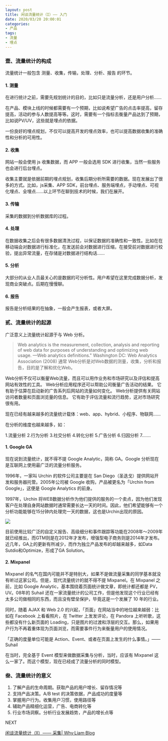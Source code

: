 ```yaml
---
layout: post
title: 闲谈流量统计（I）—— 入门
date: 2020/03/20 20:00:01
categories:
- 产品
tags:
- 流量
- 埋点
---
```


### 壹、流量统计的构成

流量统计一般包含  测量、收集，传输，处理、分析、报告 的环节。

#### 1. 测量

在进行统计之前，需要先规划统计的目的，比如只是流量分析，还是用户分析……

在产品、模块上线的时候都需要有一个预期，比如说希望广告的点击率提高，留存提高，活动的参与人数提高等等。这时，需要有一个指标去衡量产品达到了预期，比如说PV/UV，这些就是埋点的依据。

一份良好的埋点规划，不仅可以提高开发的埋点效率，也可以提高数据收集的准确性和分析的可用性。

#### 2. 收集

网站一般会使用 js 收集数据，而 APP 一般会选用 SDK 进行收集，当然一些服务也会进行后台埋点。

收集主要就是依据前期的埋点规划，收集后期分析所需要的数据。现在发展出了很多的方式。比如，js采集、APP SDK，前台埋点、服务端埋点，手动埋点、可视化埋点、全埋点……以上环节在聊到技术的时候，我们在展开。

#### 3. 传输

采集的数据到分析数据库的过程。

#### 4. 处理

在数据收集之后会有很多数据清洗过程，以保证数据的准确性和一致性。比如在在移动端会对数据进行标准化，在发送前会对数据进行压缩，在接受前对数据进行校验，提出异常流量，在存储是对数据进行结构话……

#### 5. 分析

大部分的从业人员最关心的是数据的可分析性。用户希望在这里完成数据分析，发现商业突破点。后期在慢慢聊。

#### 6. 报告

报告是分析结果的在抽象，一般会产生报表，或者大屏。

### 贰、流量统计的起源

广泛意义上流量统计起源于与 Web 分析。

> Web analytics is the measurement, collection, analysis and reporting of web data for purposes of understanding and optimizing web usage.  —Web analytics definitions." Washington DC: Web Analytics Association (2008)
> 通常 Web分析是对Web数据的测量，收集，分析和报告，目的是了解和优化Web。

Web分析不仅可以衡量Web流量，而且可以用作业务和市场研究以及评估和提高网站有效性的工具。 Web分析应用程序还可以帮助公司衡量广告活动的结果。 它有助于估算在启动新的广告系列后网站的流量如何变化。 Web分析提供有关网站访问者数量和页面浏览量的信息。 它有助于评估流量和流行趋势，这对市场研究很有用。

现在已经有越来越多的流量统计载体：web、app、hybrid、小程序、物联网……

在分析的维度也越来越多，如：

1.流量分析
2.行为分析
3.社交分析
4.转化分析
5.广告分析
6.归因分析
7.……

#### 1. Google GA

现在说到流量统计，就不得不提 Google Analytic，简称 GA。Google 分析现在是互联网上使用最广泛的流量分析服务。

1996年，一家叫 Urchin 的软件公司主要是在 San Diego（圣迭戈）提供网站开发和服务器托管。2005年公司被 Google 收购，产品被更名为「Urchin from Google」，这便是 Google Analytics 的前身。

1997年，Urchin 将WEB数据分析作为他们提供的服务的一个卖点，因为他们发现客户在处理自身网站数据时通常需要长达一天的时间。因此，他们希望能够有一个分析功能能够在15分钟内处理完一天的数据，这也是Urchin出现的原因。

![](http://pics.naaln.com/blog/2020-02-06-070851.jpg-basicBlog)

目前使用比较广泛的自定义报告、高级细分和事件跟踪等功能在2008年～2009年就已经推出，而GTM则是在2012年才发布，增强型电子商务则是2014年才发布。近几年，GA上的更新有所减少，而作为独立产品发布的却越来越多，如Data Sutdio和Optimize，形成了GA Solution。

#### 2. Mixpanel

Mixpanel 的名气在国内可能并不是特别大，如果不是做流量采集的同学基本就没有听过这家公司。但是，现代流量统计的就不得不提 Mixpanel。在 Mixpanel 之前，比如 Google Analytic，基本围绕着页面统计做文章，即统计都还都是 PV， UV。08年的 Suhail 还在一家流量统计的公司工作，但是他发现这个行业已经有太多公司做相同的东西，而且没有壁垒保护，毕竟这是一个发展了 10 年的行业。

同时，随着 AJAX 和 Web 2.0 的兴起，「页面」在网站当中的地位越来越弱：比如在 Facebook 上看看照片，在 Twitter 上发发评论，在 Pandora 上听听歌，这些都没有什么新页面的 Loading，只是图片的过渡和浮层的交互。那么，如果用户行为不再着重体现为页面浏览，而需要事件行为来衡量用户的使用情况。

「正确的度量单位可能是 Action、Event、或者在页面上发生的什么事情。」—— Suhail

在当时，完全基于 Event 模型来做数据采集与分析，当时，应该有 Mixpanel 这么一家了。而这个模型，现在已经成了流量分析的同时模型。

### 叁、流量统计的意义

1. 了解产品的生命周期。获取产品的用户增长、留存情况等
2. 支持产品决策。A/B test 的决策依据，产品成功的度量等
3. 掌握用户行为。收集用户习惯，使用路径等
4. 辅助产品精细化运营，广告、电商转化等
5. 行业市场洞察。分析行业发展趋势，产品的增长点等

NEXT

[闲谈流量统计（II）—— 采集| Why·Liam·Blog](https://blog.naaln.com/2020/03/data-analytic-2/)